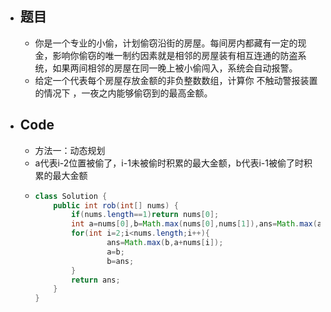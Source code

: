 - ## 题目
	- 你是一个专业的小偷，计划偷窃沿街的房屋。每间房内都藏有一定的现金，影响你偷窃的唯一制约因素就是相邻的房屋装有相互连通的防盗系统，如果两间相邻的房屋在同一晚上被小偷闯入，系统会自动报警。
	- 给定一个代表每个房屋存放金额的非负整数数组，计算你 不触动警报装置的情况下 ，一夜之内能够偷窃到的最高金额。
- ## Code
	- 方法一：动态规划
	- a代表i-2位置被偷了，i-1未被偷时积累的最大金额，b代表i-1被偷了时积累的最大金额
	- ```java
	  class Solution {
	      public int rob(int[] nums) {
	          if(nums.length==1)return nums[0];
	          int a=nums[0],b=Math.max(nums[0],nums[1]),ans=Math.max(a,b);
	          for(int i=2;i<nums.length;i++){
	                  ans=Math.max(b,a+nums[i]);
	                  a=b;
	                  b=ans;
	          }
	          return ans;
	      }
	  }
	  ```
